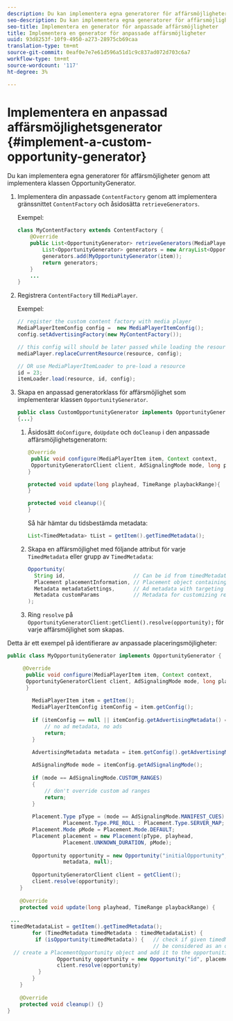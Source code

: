 ```yaml
---
description: Du kan implementera egna generatorer för affärsmöjligheter genom att implementera klassen OpportunityGenerator.
seo-description: Du kan implementera egna generatorer för affärsmöjligheter genom att implementera klassen OpportunityGenerator.
seo-title: Implementera en generator för anpassade affärsmöjligheter
title: Implementera en generator för anpassade affärsmöjligheter
uuid: 93d8253f-10f9-4950-a273-28975cb69caa
translation-type: tm+mt
source-git-commit: 0eaf0e7e7e61d596a51d1c9c837ad072d703c6a7
workflow-type: tm+mt
source-wordcount: '117'
ht-degree: 3%

---
```



# Implementera en anpassad affärsmöjlighetsgenerator {#implement-a-custom-opportunity-generator}

Du kan implementera egna generatorer för affärsmöjligheter genom att implementera klassen OpportunityGenerator.

1. Implementera din anpassade `ContentFactory` genom att implementera gränssnittet `ContentFactory` och åsidosätta `retrieveGenerators`.

   Exempel:

   ```java
   class MyContentFactory extends ContentFactory { 
       @Override 
       public List<OpportunityGenerator> retrieveGenerators(MediaPlayerItem item) { 
           List<OpportunityGenerator> generators = new ArrayList<OpportunityGenerator>(); 
           generators.add(MyOpportunityGenerator(item)); 
           return generators; 
       } 
       ... 
   }
   ```

1. Registrera `ContentFactory` till `MediaPlayer`.

   Exempel:

   ```java
   // register the custom content factory with media player 
   MediaPlayerItemConfig config =  new MediaPlayerItemConfig(); 
   config.setAdvertisingFactory(new MyContentFactory()); 
   
   // this config will should be later passed while loading the resource 
   mediaPlayer.replaceCurrentResource(resource, config); 
   
   // OR use MediaPlayerItemLoader to pre-load a resource 
   id = 23; 
   itemLoader.load(resource, id, config);
   ```

1. Skapa en anpassad generatorklass för affärsmöjlighet som implementerar klassen `OpportunityGenerator`.

   ```java
   public class CustomOpportunityGenerator implements OpportunityGenerator  
   {...}
   ```

   1. Åsidosätt `doConfigure`, `doUpdate` och `doCleanup` i den anpassade affärsmöjlighetsgeneratorn:

      ```java
      @Override 
       public void configure(MediaPlayerItem item, Context context,  
       OpportunityGeneratorClient client, AdSignalingMode mode, long playhead, TimeRange playbackRange) { 
      } 
      
      protected void update(long playhead, TimeRange playbackRange){ 
      } 
      
      protected void cleanup(){ 
      }
      ```

      Så här hämtar du tidsbestämda metadata:

      ```java
      List<TimedMetadata> tList = getItem().getTimedMetadata(); 
      ```

   1. Skapa en affärsmöjlighet med följande attribut för varje `TimedMetadata` eller grupp av `TimedMetadata`:

      ```java
      Opportunity( 
        String id,                      // Can be id from timedMetadata  
        Placement placementInformation, // Placement object containing Type, time, duration 
        Metadata metadataSettings,      // Ad metadata with targeting params sent to the ad provider 
        Metadata customParams           // Metadata for customizing resolving and/or tracking process. 
      ); 
      ```

   1. Ring `resolve` på `OpportunityGeneratorClient:getClient().resolve(opportunity);` för varje affärsmöjlighet som skapas.

<!--<a id="example_7A46377EBE79458E87423EB95D0568D4"></a>-->

Detta är ett exempel på identifierare av anpassade placeringsmöjligheter:

```java
public class MyOpportunityGenerator implements OpportunityGenerator {

     @Override 
      public void configure(MediaPlayerItem item, Context context,  
      OpportunityGeneratorClient client, AdSignalingMode mode, long playhead, TimeRange playbackRange) { 
      } 
 
        MediaPlayerItem item = getItem(); 
        MediaPlayerItemConfig itemConfig = item.getConfig(); 
 
        if (itemConfig == null || itemConfig.getAdvertisingMetadata() == null) { 
            // no ad metadata, no ads 
            return; 
        } 
 
        AdvertisingMetadata metadata = item.getConfig().getAdvertisingMetadata();

        AdSignalingMode mode = itemConfig.getAdSignalingMode(); 
 
        if (mode == AdSignalingMode.CUSTOM_RANGES) 
        { 
            // don't override custom ad ranges 
            return; 
        } 
 
        Placement.Type pType = (mode == AdSignalingMode.MANIFEST_CUES) ?  
                  Placement.Type.PRE_ROLL : Placement.Type.SERVER_MAP; 
        Placement.Mode pMode = Placement.Mode.DEFAULT; 
        Placement placement = new Placement(pType, playhead,  
                  Placement.UNKNOWN_DURATION, pMode); 
 
        Opportunity opportunity = new Opportunity("initialOpportunity", placement,  
                  metadata, null); 
 
        OpportunityGeneratorClient client = getClient(); 
        client.resolve(opportunity); 
    } 
 
    @Override 
    protected void update(long playhead, TimeRange playbackRange) { 
 
 ... 
 timedMetadataList = getItem().getTimedMetadata(); 
        for (TimedMetadata timedMetadata : timedMetadataList) { 
         if (isOpportunity(timedMetadata)) {   // check if given timedMetadata should  
                                               // be considered as an opportunity 
  // create a PlacementOpportunity object and add it to the opportunities list 
                Opportunity opportunity = new Opportunity("id", placement, metadata, null); 
                client.resolve(opportunity) 
          } 
        } 
    } 
 
    @Override 
    protected void cleanup() {} 
}
```

